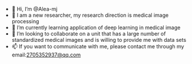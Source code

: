 - 👋 Hi, I’m @Alea-mj
- 👀 I am a new researcher, my research direction is medical image processing
- 🌱 I’m currently learning application of deep learning in medical image
- 💞️ I’m looking to collaborate on a unit that has a large number of standardized medical images and is willing to provide me with data sets
- 📫 If you want to communicate with me, please contact me through my email:2705352937@qq.com

<!---
Alea-mj/Alea-mj is a ✨ special ✨ repository because its `README.md` (this file) appears on your GitHub profile.
You can click the Preview link to take a look at your changes.
--->
